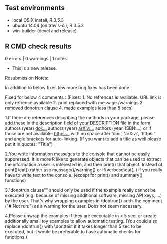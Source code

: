 ## Test environments
* local OS X install, R 3.5.3
* ubuntu 14.04 (on travis-ci), R 3.5.3
* win-builder (devel and release)

## R CMD check results

0 errors | 0 warnings  | 1 notes 

* This is a new release. 

Resubmission Notes:

In addition to below fixes few more bug fixes has been done.

Fixed for below 4 comments :
            (Fixes: 1. No refrences is available. URL link is only refrence available
                    2. print replaced with message /warnings
                    3. removed donotrun clause
                    4. made examples less than 5 secs)
                                    


1.If there are references describing the methods in your package, please
add these in the description field of your DESCRIPTION file in the form
authors (year) <doi:...>
authors (year) <arXiv:...>
authors (year, ISBN:...)
or if those are not available: <https:...>
with no space after 'doi:', 'arXiv:', 'https:' and angle brackets for
auto-linking.
(If you want to add a title as well please put it in quotes: "Title")

2.You write information messages to the console that cannot be easily
suppressed.
It is more R like to generate objects that can be used to extract the
information a user is interested in, and then print() that object.
Instead of print()/cat() rather use message()/warning()  or
if(verbose)cat(..) if you really have to write text to the console.
(except for print() and summary() functions)

3."donotrun clause"" should only be used if the example really cannot be executed
(e.g. because of missing additional software, missing API keys, ...) by
the user. That's why wrapping examples in \dontrun{} adds the comment
("# Not run:") as a warning for the user.
Does not seem necessary.

4.Please unwrap the examples if they are executable in < 5 sec, or create
additionally small toy examples to allow automatic testing.
(You could also replace \dontrun{} with \donttest if it takes longer
than 5 sec to be executed, but it would be preferable to have automatic
checks for functions.)
